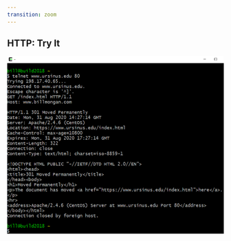 ```yaml
---
transition: zoom
---
```


## HTTP: Try It

![HTTP Request with Telnet](./images/telnet-http-request.png)
